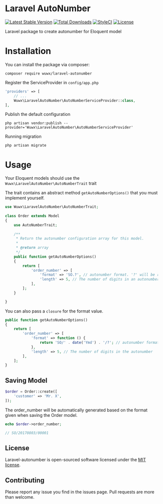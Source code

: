 # Laravel AutoNumber

[![Latest Stable Version](https://poser.pugx.org/wuwx/laravel-autonumber/v/stable)](https://packagist.org/packages/wuwx/laravel-autonumber)
[![Total Downloads](https://poser.pugx.org/wuwx/laravel-autonumber/downloads)](https://packagist.org/packages/wuwx/laravel-autonumber)
[![StyleCI](https://styleci.io/repos/99206904/shield)](https://styleci.io/repos/99206904)
[![License](https://poser.pugx.org/wuwx/laravel-autonumber/license)](https://packagist.org/packages/wuwx/laravel-autonumber)


Laravel package to create autonumber for Eloquent model

# Installation

You can install the package via composer:

```
composer require wuwx/laravel-autonumber
```

Register the ServiceProvider in `config/app.php`

```php
'providers' => [
    // ...
    Wuwx\LaravelAutoNumber\AutoNumberServiceProvider::class,
],
```

Publish the default configuration

```
php artisan vendor:publish --provider='Wuwx\LaravelAutoNumber\AutoNumberServiceProvider'
```

Running migration

```
php artisan migrate
```

# Usage

Your Eloquent models should use the `Wuwx\LaravelAutoNumber\AutoNumberTrait` trait

The trait contains an abstract method `getAutoNumberOptions()` that you must implement yourself.


```php
use Wuwx\LaravelAutoNumber\AutoNumberTrait;
    
class Order extends Model
{
    use AutoNumberTrait;
    
    /**
     * Return the autonumber configuration array for this model.
     *
     * @return array
     */
    public function getAutoNumberOptions()
    {
        return [
            'order_number' => [
                'format' => 'SO.?', // autonumber format. '?' will be replaced with the generated number.
                'length' => 5, // The number of digits in an autonumber
            ],
        ];
    }

}
```

You can also pass a `closure` for the format value.

```php
public function getAutoNumberOptions()
{
    return [
        'order_number' => [
            'format' => function () {
                return 'SO/' . date('Ymd') . '/?'; // autonumber format. '?' will be replaced with the generated number.
            },
            'length' => 5, // The number of digits in the autonumber
        ],
    ];
}
```

## Saving Model

```php
$order = Order::create([
    'customer' => 'Mr. X',
]);
```

The order_number will be automatically generated based on the format given when saving the Order model.

```php
echo $order->order_number;

// SO/20170803/00001
```

## License

Laravel-autonumber is open-sourced software licensed under the [MIT license](http://opensource.org/licenses/MIT).

## Contributing

Please report any issue you find in the issues page. Pull requests are more than welcome.
